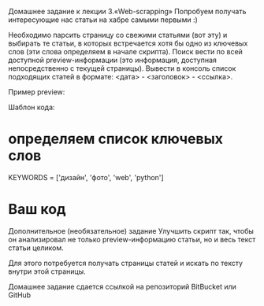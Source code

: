 Домашнее задание к лекции 3.«Web-scrapping»
Попробуем получать интересующие нас статьи на хабре самыми первыми :)

Необходимо парсить страницу со свежими статьями (вот эту) и выбирать те статьи, в которых встречается хотя бы одно из ключевых слов (эти слова определяем в начале скрипта). Поиск вести по всей доступной preview-информации (это информация, доступная непосредственно с текущей страницы). Вывести в консоль список подходящих статей в формате: <дата> - <заголовок> - <ссылка>.

Пример preview:



Шаблон кода:

# определяем список ключевых слов
KEYWORDS = ['дизайн', 'фото', 'web', 'python']

# Ваш код
Дополнительное (необязательное) задание
Улучшить скрипт так, чтобы он анализировал не только preview-информацию статьи, но и весь текст статьи целиком.

Для этого потребуется получать страницы статей и искать по тексту внутри этой страницы.

Домашнее задание сдается ссылкой на репозиторий BitBucket или GitHub
